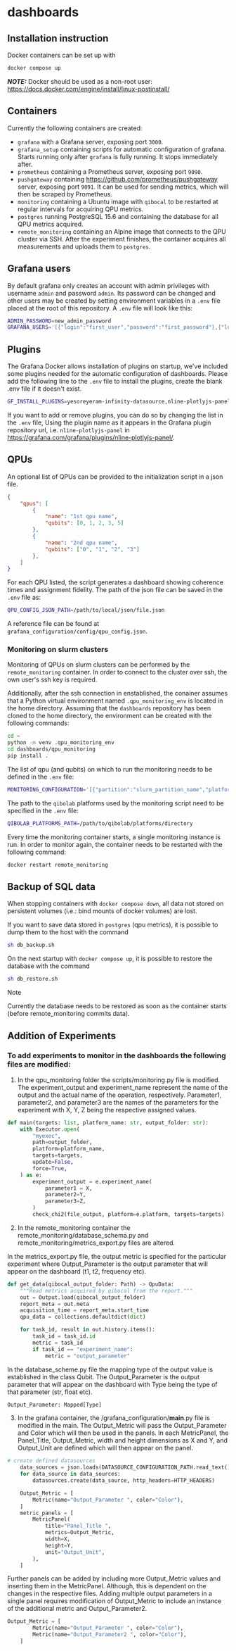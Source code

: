 # dashboards

## Installation instruction

Docker containers can be set up with
``` bash
docker compose up
```

**_NOTE:_**  Docker should be used as a non-root user:
https://docs.docker.com/engine/install/linux-postinstall/

## Containers

Currently the following containers are created:
 - `grafana` with a Grafana server, exposing port `3000`.
 - `grafana_setup` containing scripts for automatic configuration of grafana.
 Starts running only after `grafana` is fully running. It stops immediately after.
 - `prometheus` containing a Prometheus server, exposing port `9090`.
 - `pushgateway` containing https://github.com/prometheus/pushgateway server, exposing port `9091`.
 It can be used for sending metrics, which will then be scraped by Prometheus.
 - `monitoring` containing a Ubuntu image with `qibocal` to be restarted at regular intervals for acquiring QPU metrics.
 - `postgres` running PostgreSQL 15.6 and containing the database for all QPU metrics acquired.
 - `remote_monitoring` containing an Alpine image that connects to the QPU cluster via SSH.
    After the experiment finishes, the container acquires all measurements and uploads them to `postgres`.

## Grafana users

By default grafana only creates an account with admin privileges with username `admin` and password `admin`.
Its password can be changed and other users may be created by setting environment variables in a `.env` file placed at the root of this repository.
A `.env` file will look like this:
``` bash
ADMIN_PASSWORD=new_admin_password
GRAFANA_USERS='[{"login":"first_user","password":"first_password"},{"login":"second_user","password":"second_password","role":"Editor"}]'
```

## Plugins

The Grafana Docker allows installation of plugins on startup, we've included some plugins needed for the automatic configuration of dashboards.
Please add the following line to the `.env` file to install the plugins, create the blank .env file if it doesn't exist.
``` bash
GF_INSTALL_PLUGINS=yesoreyeram-infinity-datasource,nline-plotlyjs-panel,serrrios-statusoverview-panel
```
If you want to add or remove plugins, you can do so by changing the list in the `.env` file,
Using the plugin name as it appears in the Grafana plugin repository url, i.e. `nline-plotlyjs-panel` in https://grafana.com/grafana/plugins/nline-plotlyjs-panel/.

## QPUs

An optional list of QPUs can be provided to the initialization script in a json file.
``` json
{
    "qpus": [
        {
            "name": "1st qpu name",
            "qubits": [0, 1, 2, 3, 5]
        },
        {
            "name": "2nd qpu name",
            "qubits": ["0", "1", "2", "3"]
        },
    ]
}
```
For each QPU listed, the script generates a dashboard showing coherence times and assignment fidelity.
The path of the json file can be saved in the `.env` file as:
``` bash
QPU_CONFIG_JSON_PATH=/path/to/local/json/file.json
```

A reference file can be found at `grafana_configuration/config/qpu_config.json`.

### Monitoring on slurm clusters

Monitoring of QPUs on slurm clusters can be performed by the `remote_monitoring` container.
In order to connect to the cluster over ssh, the own user's ssh key is required.

Additionally, after the ssh connection in enstablished, the conainer assumes that a Python virtual environment
named `.qpu_monitoring_env` is located in the home directory. Assuming that the `dashboards` repository
has been cloned to the home directory, the environment can be created with the following commands:

``` bash
cd ~
python -m venv .qpu_monitoring_env
cd dashboards/qpu_monitoring
pip install .
```

The list of qpu (and qubits) on which to run the monitoring needs to be defined in the `.env` file:

``` bash
MONITORING_CONFIGURATION='[{"partition":"slurm_partition_name","platform":"qpu_name","targets":["0", "1"]}]'
```

The path to the `qibolab` platforms used by the monitoring script need to be specified in the `.env` file:

``` bash
QIBOLAB_PLATFORMS_PATH=/path/to/qibolab/platforms/directory
```

Every time the monitoring container starts, a single monitoring instance is run. In order to monitor again, the
container needs to be restarted with the following command:

``` bash
docker restart remote_monitoring
```

## Backup of SQL data

When stopping containers with `docker compose down`, all data not stored on persistent volumes
(i.e.: bind mounts of docker volumes) are lost.

If you want to save data stored in `postgres` (qpu metrics), it is possible to dump them to the host with the command

``` bash
sh db_backup.sh
```

On the next startup with `docker compose up`, it is possible to restore the database with the command

``` bash
sh db_restore.sh
```

> [!NOTE]
> Currently the database needs to be restored as soon as the container starts (before remote_monitoring commits data).


## Addition of Experiments

### To add experiments to monitor in the dashboards the following files are modified:

1. In the qpu_monitoring folder the scripts/monitoring.py file is modified. The experiment_output and experiment_name represent the name of the output and the actual name of the operation, respectively. Parameter1, parameter2, and parameter3 are the names of the parameters for the experiment with X, Y, Z being the respective assigned values. 

``` python
def main(targets: list, platform_name: str, output_folder: str):
    with Executor.open(
        "myexec",
        path=output_folder,
        platform=platform_name,
        targets=targets,
        update=False,
        force=True,
    ) as e:
        experiment_output = e.experiment_name(
            parameter1 = X,
            parameter2=Y,
            parameter3=Z,
        )
        check_chi2(file_output, platform=e.platform, targets=targets)
 ``` 

2. In the remote_monitoring container the remote_monitoring/database_schema.py and remote_monitoring/metrics_export.py files are altered. 

In the metrics_export.py file, the output metric is specified for the particular experiment where Output_Parameter is the output parameter that will appear on the dashboard (t1, t2, frequency etc).

``` python
def get_data(qibocal_output_folder: Path) -> QpuData:
    """Read metrics acquired by qibocal from the report."""
    out = Output.load(qibocal_output_folder)
    report_meta = out.meta
    acquisition_time = report_meta.start_time
    qpu_data = collections.defaultdict(dict)

    for task_id, result in out.history.items():
        task_id = task_id.id
        metric = task_id
        if task_id == "experiment_name":
            metric = "output_parameter"
``` 

In the database_scheme.py file the mapping type of the output value is established in the class Qubit. The Output_Parameter is the output parameter that will appear on the dashboard with Type being the type of that parameter (str, float etc). 

``` python
Output_Parameter: Mapped[Type]
``` 

3. In the grafana container, the /grafana_configuration/__main__.py file is modified in the main. The Output_Metric will pass the Output_Parameter and Color which will then be used in the panels. In each MetricPanel, the Panel_Title, Output_Metric, width and height dimensions as X and Y, and Output_Unit are defined which will then appear on the panel. 

``` python
# create defined datasources
    data_sources = json.loads(DATASOURCE_CONFIGURATION_PATH.read_text())
    for data_source in data_sources:
        datasources.create(data_source, http_headers=HTTP_HEADERS)

    Output_Metric = [
        Metric(name="Output_Parameter ", color="Color"),
    ]
    metric_panels = [
        MetricPanel(
            title="Panel_Title ",
            metrics=Output_Metric,
            width=X,
            height=Y,
            unit="Output_Unit",
        ),
    ]
```

Further panels can be added by including more Output_Metric values and inserting them in the MetricPanel. Although, this is dependent on the changes in the respective files. Adding multiple output parameters in a single panel requires modification of Output_Metric to include an instance of the additional metric and Output_Parameter2. 

``` python
Output_Metric = [
        Metric(name="Output_Parameter ", color="Color"),
        Metric(name="Output_Parameter2 ", color="Color"),
    ]
```
